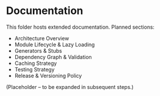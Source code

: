 # Documentation

This folder hosts extended documentation. Planned sections:

- Architecture Overview
- Module Lifecycle & Lazy Loading
- Generators & Stubs
- Dependency Graph & Validation
- Caching Strategy
- Testing Strategy
- Release & Versioning Policy

(Placeholder – to be expanded in subsequent steps.)
